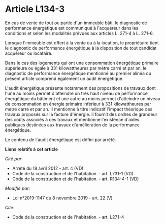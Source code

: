 # Article L134-3

En cas de vente de tout ou partie d'un immeuble bâti, le diagnostic de performance énergétique est communiqué à l'acquéreur
dans les conditions et selon les modalités prévues aux articles L. 271-4 à L. 271-6.

Lorsque l'immeuble est offert à la vente ou à la location, le propriétaire tient le diagnostic de performance énergétique à
la disposition de tout candidat acquéreur ou locataire.

Dans le cas des logements qui ont une consommation énergétique primaire supérieure ou égale à 331 kilowattheures par mètre
carré et par an, le diagnostic de performance énergétique mentionné au premier alinéa du présent article comprend également
un audit énergétique.

L'audit énergétique présente notamment des propositions de travaux dont l'une au moins permet d'atteindre un très haut niveau
de performance énergétique du bâtiment et une autre au moins permet d'atteindre un niveau de consommation en énergie primaire
inférieur à 331 kilowattheures par mètre carré et par an. Il mentionne à titre indicatif l'impact théorique des travaux
proposés sur la facture d'énergie. Il fournit des ordres de grandeur des coûts associés à ces travaux et mentionne
l'existence d'aides publiques destinées aux travaux d'amélioration de la performance énergétique.

Le contenu de l'audit énergétique est défini par arrêté.

**Liens relatifs à cet article**

_Cité par_:

  - Arrêté du 18 avril 2012 - art. 4 (VD)
  - Code de la construction et de l'habitation. - art. L731-1 (VD)
  - Code de la construction et de l'habitation. - art. R134-4-1 (VD)

_Modifié par_:

  - Loi n°2019-1147 du 8 novembre 2019 - art. 22 (V)

_Cite_:

  - Code de la construction et de l'habitation. - art. L271-4
